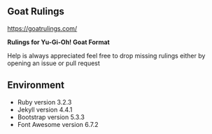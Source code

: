 ## Goat Rulings

https://goatrulings.com/

**Rulings for Yu-Gi-Oh! Goat Format**

Help is always appreciated feel free to drop missing rulings either by opening an issue or pull request

## Environment
- Ruby version 3.2.3
- Jekyll version 4.4.1
- Bootstrap version 5.3.3
- Font Awesome version 6.7.2
